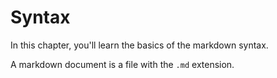 # Syntax

In this chapter, you'll learn the basics of the markdown syntax.

A markdown document is a file with the `.md` extension.

